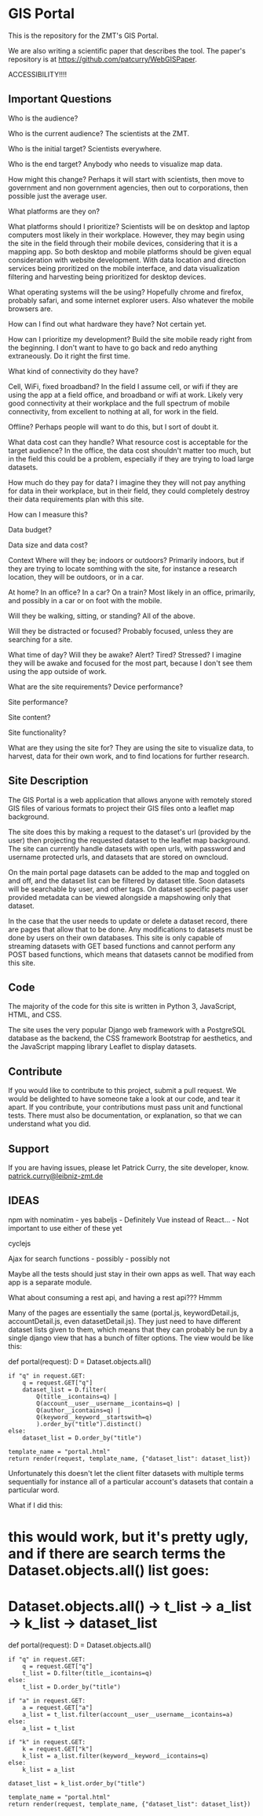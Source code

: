 GIS Portal
========

This is the repository for the ZMT's GIS Portal.

We are also writing a scientific paper that describes the tool. The paper's repository
is at https://github.com/patcurry/WebGISPaper.


ACCESSIBILITY!!!!


Important Questions
-------------------

Who is the audience?

  Who is the current audience?
    The scientists at the ZMT.

  Who is the initial target?
    Scientists everywhere.

  Who is the end target?
    Anybody who needs to visualize map data.

  How might this change?
    Perhaps it will start with scientists, then move to government
    and non government agencies, then out to corporations, then possible just the
    average user.

What platforms are they on?

  What platforms should I prioritize?
    Scientists will be on desktop and laptop computers most likely in their workplace.
    However, they may begin using the site in the field through their
    mobile devices, considering that it is a mapping app. So both desktop and mobile
    platforms should be given equal consideration with website development. With 
    data location and direction services being proritized on the mobile interface, and
    data visualization filtering and harvesting being prioritized for desktop devices.

  What operating systems will the be using?
    Hopefully chrome and firefox, probably safari, and some internet explorer users.
    Also whatever the mobile browsers are.

  How can I find out what hardware they have?
    Not certain yet.

  How can I prioritize my development?
    Build the site mobile ready right from the beginning. I don't want to have to
    go back and redo anything extraneously. Do it right the first time.

What kind of connectivity do they have?

  Cell, WiFi, fixed broadband?
    In the field I assume cell, or wifi if they are using the app at a field office,
    and broadband or wifi at work. Likely very good connectivity at their workplace
    and the full spectrum of mobile connectivity, from excellent to nothing at all, for
    work in the field.

  Offline?
    Perhaps people will want to do this, but I sort of doubt it.

What data cost can they handle?
  What resource cost is acceptable for the target audience?
    In the office, the data cost shouldn't matter too much, but in the field this 
    could be a problem, especially if they are trying to load large datasets.

  How much do they pay for data?
    I imagine they they will not pay anything for data in their workplace, but
    in their field, they could completely destroy their data requirements plan
    with this site.

  How can I measure this?

  Data budget?

  Data size and data cost?

Context
  Where will they be; indoors or outdoors?
    Primarily indoors, but if they are trying to locate somthing with the site,
    for instance a research location, they will be outdoors, or in a car.

  At home? In an office? In a car? On a train?
    Most likely in an office, primarily, and possibly in a car or on foot with
    the mobile.

  Will they be walking, sitting, or standing?
    All of the above.

  Will they be distracted or focused?
    Probably focused, unless they are searching for a site.

  What time of day? Will they be awake? Alert? Tired? Stressed?
    I imagine they will be awake and focused for the most part, because I don't
    see them using the app outside of work. 

What are the site requirements?
  Device performance?

  Site performance?

  Site content?

  Site functionality?

What are they using the site for?
  They are using the site to visualize data, to harvest, data
  for their own work, and to find locations for further research.


Site Description
----------------

The GIS Portal is a web application that allows anyone with remotely stored 
GIS files of various formats to project their GIS files onto a leaflet map background.

The site does this by making a request to the dataset's url (provided by the user)
then projecting the requested dataset to the leaflet map background. The site can currently handle
datasets with open urls, with password and username protected urls, and datasets that are stored
on owncloud.

On the main portal page datasets can be added to the map and toggled on and off, and the dataset list can be
filtered by dataset title. Soon datasets will be searchable by user, and other tags. On dataset specific pages
user provided metadata can be viewed alongside a mapshowing only that dataset. 

In the case that the user needs to update or delete a dataset record, there are pages that allow that to be
done. Any modifications to datasets must be done by users on their own databases. This site is only capable of
streaming datasets with GET based functions and cannot perform any POST based functions, which means that datasets
cannot be modified from this site.

Code
----

The majority of the code for this site is written in Python 3, JavaScript, HTML, and CSS.

The site uses the very popular Django web framework with a PostgreSQL database as the backend, the CSS framework
Bootstrap for aesthetics, and the JavaScript mapping library Leaflet to display datasets.

Contribute
----------

If you would like to contribute to this project, submit a pull request. We would be delighted to have someone take a look at our code, and tear it apart.
If you contribute, your contributions must pass unit and functional tests. There must also be documentation, or explanation, so that we can understand what you did.

Support
-------

If you are having issues, please let Patrick Curry, the site developer, know.
patrick.curry@leibniz-zmt.de


IDEAS
-----

npm with nominatim - yes
babeljs - Definitely
Vue instead of React... - Not important to use either of these yet

cyclejs

Ajax for search functions - possibly - possibly not

Maybe all the tests should just stay in their own apps as well. That way each app is a separate module.

What about consuming a rest api, and having a rest api??? Hmmm


Many of the pages are essentially the same (portal.js, keywordDetail.js, accountDetail.js, even datasetDetail.js).
They just need to have different dataset lists given to them, which means that they can probably be run by a single django view
that has a bunch of filter options. The view would be like this:

def portal(request):
    D = Dataset.objects.all()

    if "q" in request.GET:
        q = request.GET["q"]
        dataset_list = D.filter(
            Q(title__icontains=q) |
            Q(account__user__username__icontains=q) |
            Q(author__icontains=q) |
            Q(keyword__keyword__startswith=q)
            ).order_by("title").distinct()
    else:
        dataset_list = D.order_by("title")

    template_name = "portal.html"
    return render(request, template_name, {"dataset_list": dataset_list})

Unfortunately this doesn't let the client filter datasets with multiple terms sequentially for instance all of a particular account's datasets that contain a particular word.

What if I did this:

# this would work, but it's pretty ugly, and if there are search terms the Dataset.objects.all() list goes:
# Dataset.objects.all() -> t_list -> a_list -> k_list -> dataset_list
def portal(request):
    D = Dataset.objects.all()

    if "q" in request.GET:
        q = request.GET["q"]
        t_list = D.filter(title__icontains=q)
    else:
        t_list = D.order_by("title")

    if "a" in request.GET:
        a = request.GET["a"]
        a_list = t_list.filter(account__user__username__icontains=a)
    else:
        a_list = t_list

    if "k" in request.GET:
        k = request.GET["k"]
        k_list = a_list.filter(keyword__keyword__icontains=q)
    else:
        k_list = a_list

    dataset_list = k_list.order_by("title")
 
    template_name = "portal.html"
    return render(request, template_name, {"dataset_list": dataset_list})

